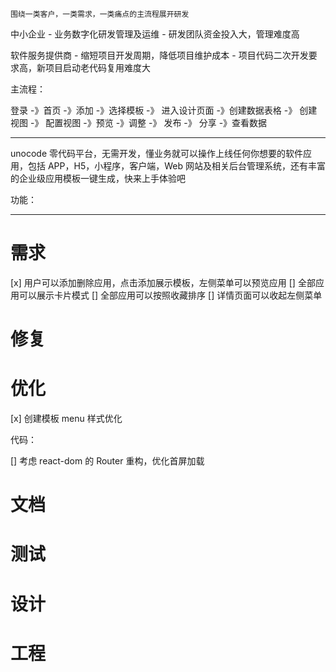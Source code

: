 `围绕一类客户，一类需求，一类痛点的主流程展开研发`

中小企业 - 业务数字化研发管理及运维 - 研发团队资金投入大，管理难度高

软件服务提供商 - 缩短项目开发周期，降低项目维护成本 - 项目代码二次开发要求高，新项目启动老代码复用难度大

主流程：

登录 -》首页 -》添加 -》选择模板 -》 进入设计页面 -》创建数据表格 -》 创建视图 -》 配置视图 -》预览 -》调整 -》 发布 -》 分享 -》查看数据

---

unocode 零代码平台，无需开发，懂业务就可以操作上线任何你想要的软件应用，包括 APP，H5，小程序，客户端，Web 网站及相关后台管理系统，还有丰富的企业级应用模板一键生成，快来上手体验吧

功能：

---

# 需求

[x] 用户可以添加删除应用，点击添加展示模板，左侧菜单可以预览应用
[] 全部应用可以展示卡片模式
[] 全部应用可以按照收藏排序
[] 详情页面可以收起左侧菜单

# 修复


# 优化

[x] 创建模板 menu 样式优化

代码：

[] 考虑 react-dom 的 Router 重构，优化首屏加载


# 文档

# 测试

# 设计

# 工程
